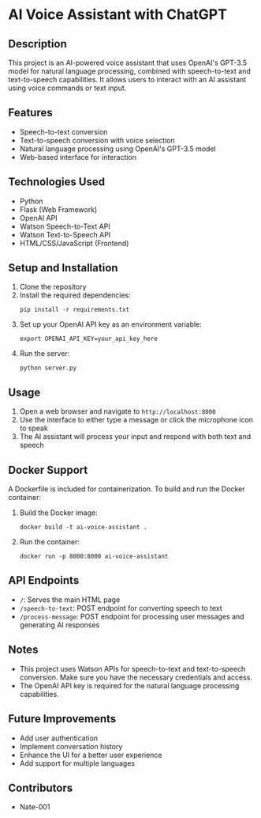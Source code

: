 # AI Voice Assistant with ChatGPT

## Description
This project is an AI-powered voice assistant that uses OpenAI's GPT-3.5 model for natural language processing, combined with speech-to-text and text-to-speech capabilities. It allows users to interact with an AI assistant using voice commands or text input.

## Features
- Speech-to-text conversion
- Text-to-speech conversion with voice selection
- Natural language processing using OpenAI's GPT-3.5 model
- Web-based interface for interaction

## Technologies Used
- Python
- Flask (Web Framework)
- OpenAI API
- Watson Speech-to-Text API
- Watson Text-to-Speech API
- HTML/CSS/JavaScript (Frontend)

## Setup and Installation
1. Clone the repository
2. Install the required dependencies:
   ```
   pip install -r requirements.txt
   ```
3. Set up your OpenAI API key as an environment variable:
   ```
   export OPENAI_API_KEY=your_api_key_here
   ```
4. Run the server:
   ```
   python server.py
   ```

## Usage
1. Open a web browser and navigate to `http://localhost:8000`
2. Use the interface to either type a message or click the microphone icon to speak
3. The AI assistant will process your input and respond with both text and speech

## Docker Support
A Dockerfile is included for containerization. To build and run the Docker container:

1. Build the Docker image:
   ```
   docker build -t ai-voice-assistant .
   ```
2. Run the container:
   ```
   docker run -p 8000:8000 ai-voice-assistant
   ```

## API Endpoints
- `/`: Serves the main HTML page
- `/speech-to-text`: POST endpoint for converting speech to text
- `/process-message`: POST endpoint for processing user messages and generating AI responses

## Notes
- This project uses Watson APIs for speech-to-text and text-to-speech conversion. Make sure you have the necessary credentials and access.
- The OpenAI API key is required for the natural language processing capabilities.

## Future Improvements
- Add user authentication
- Implement conversation history
- Enhance the UI for a better user experience
- Add support for multiple languages

## Contributors
- Nate-001

